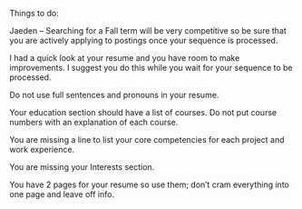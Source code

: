 Things to do: 

Jaeden – Searching for a Fall term will be very competitive so be sure that you are actively applying to postings once your sequence is processed.

I had a quick look at your resume and you have room to make improvements. I suggest you do this while you wait for your sequence to be processed.

Do not use full sentences and pronouns in your resume. 

Your education section should have a list of courses. Do not put course numbers with an explanation of each course.

You are missing a line to list your core competencies for each project and work experience.

You are missing your Interests section.

You have 2 pages for your resume so use them; don’t cram everything into one page and leave off info.